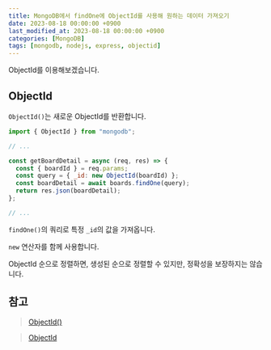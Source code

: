 ```yaml
---
title: MongoDB에서 findOne에 ObjectId를 사용해 원하는 데이터 가져오기
date: 2023-08-18 00:00:00 +0900
last_modified_at: 2023-08-18 00:00:00 +0900
categories: [MongoDB]
tags: [mongodb, nodejs, express, objectid]
---
```


ObjectId를 이용해보겠습니다.

## ObjectId

`ObjectId()`는 새로운 ObjectId를 반환합니다.

```javascript
import { ObjectId } from "mongodb";

// ...

const getBoardDetail = async (req, res) => {
  const { boardId } = req.params;
  const query = { _id: new ObjectId(boardId) };
  const boardDetail = await boards.findOne(query);
  return res.json(boardDetail);
};

// ...
```

`findOne()`의 쿼리로 특정 `_id`의 값을 가져옵니다.

`new` 연산자를 함께 사용합니다.

ObjectId 순으로 정렬하면, 생성된 순으로 정렬할 수 있지만, 정확성을 보장하지는 않습니다.

## 참고

> [ObjectId()](https://www.mongodb.com/docs/manual/reference/method/ObjectId/)

> [ObjectId](https://www.mongodb.com/docs/manual/reference/bson-types/#std-label-objectid)
